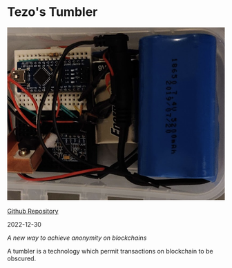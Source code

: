 # Tezo's Tumbler

![Tezo's Tumbler](project_1.jpg)

[Github Repository](https://www.github.com/simon-cherel)

2022-12-30

*A new way to achieve anonymity on blockchains*

A tumbler is a technology which permit transactions on blockchain to be obscured.